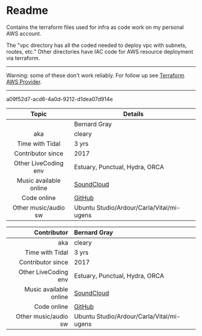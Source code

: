 # Readme
Contains the terraform files used for infra as code work on my personal AWS account.

The "vpc directory has all the coded needed to deploy vpc with subnets, routes, etc."
Other directories have IAC code for AWS resource deployment via terraform. 

---
Warning: some of these don't work reliably.
For follow up see [Terraform AWS Provider](https://registry.terraform.io/providers/hashicorp/aws/latest/docs).

---
a09f52d7-acd6-4a0d-9212-d1dea07d914e


| Topic     | Details    |
| :--------: | ---------- |
|   | Bernard Gray |
| aka    | cleary |
| Time with Tidal | 3  yrs |
| Contributor since | 2017 |
| Other LiveCoding env | Estuary, Punctual, Hydra, ORCA |
| Music available online | [SoundCloud](https://soundcloud.com/bergra) |
| Code online | [GitHub](https://github.com/cleary/livecode/) |
| Other music/audio sw | Ubuntu Studio/Ardour/Carla/Vital/mi-ugens|



|  Contributor | Bernard Gray |
| --------: | :---------- |
| aka    | cleary |
| Time with Tidal | 3  yrs |
| Contributor since | 2017 |
| Other LiveCoding env | Estuary, Punctual, Hydra, ORCA |
| Music available online | [SoundCloud](https://soundcloud.com/bergra) |
| Code online | [GitHub](https://github.com/cleary/livecode/) |
| Other music/audio sw | Ubuntu Studio/Ardour/Carla/Vital/mi-ugens|
